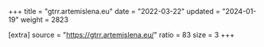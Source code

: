 +++
title = "gtrr.artemislena.eu"
date = "2022-03-22"
updated = "2024-01-19"
weight = 2823

[extra]
source = "https://gtrr.artemislena.eu/"
ratio = 83
size = 3
+++
